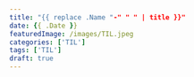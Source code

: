 ```yaml
---
title: "{{ replace .Name "-" " " | title }}"
date: {{ .Date }}
featuredImage: /images/TIL.jpeg
categories: ['TIL']
tags: ['TIL']
draft: true
---
```

